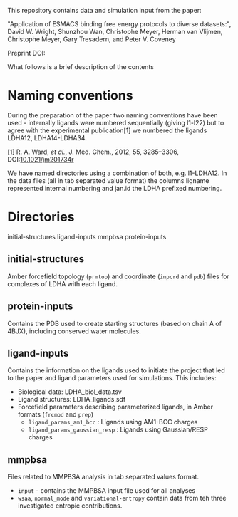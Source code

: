 This repository contains data and simulation input from the paper:

"Application of ESMACS binding free energy protocols to diverse datasets:", David W. Wright, Shunzhou Wan, Christophe Meyer, Herman van Vlijmen, Christophe Meyer, Gary Tresadern, and Peter V. Coveney

Preprint DOI: [](https://)

What follows is a brief description of the contents

# Naming conventions 

During the preparation of the paper two naming conventions have been used - internally ligands were numbered sequentially (giving l1-l22) but to agree with the experimental publication[1] we numbered the ligands LDHA12, LDHA14-LDHA34.

[1] R. A. Ward, *et al.*, J. Med. Chem., 2012, 55, 3285–3306, DOI:[10.1021/jm201734r](https://doi.org/10.1021/jm201734r)

We have named directories using a combination of both, e.g. l1-LDHA12.
In the data files (all in tab separated value format) the columns ligname represented internal numbering and jan.id the LDHA prefixed numbering.

# Directories

initial-structures  ligand-inputs  mmpbsa  protein-inputs

## initial-structures

Amber forcefield topology (`prmtop`) and coordinate (`inpcrd` and `pdb`) files for complexes of LDHA with each ligand.

## protein-inputs

Contains the PDB used to create starting structures (based on chain A of 4BJX), including conserved water molecules.

## ligand-inputs

Contains the information on the ligands used to initiate the project that led to the paper and ligand parameters used for simulations.
This includes:

- Biological data: LDHA_biol_data.tsv
- Ligand structures: LDHA_ligands.sdf
- Forcefield parameters describing parameterized ligands, in Amber formats (`frcmod` and `prep`)
  -  `ligand_params_am1_bcc` : Ligands using AM1-BCC charges
  -  `ligand_params_gaussian_resp`  : Ligands using Gaussian/RESP charges

## mmpbsa

Files related to MMPBSA analysis in tab separated values format.

- `input` - contains the MMPBSA input file used for all analyses
- `wsaa`, `normal_mode` and `variational-entropy` contain data from teh three investigated entropic contributions.

